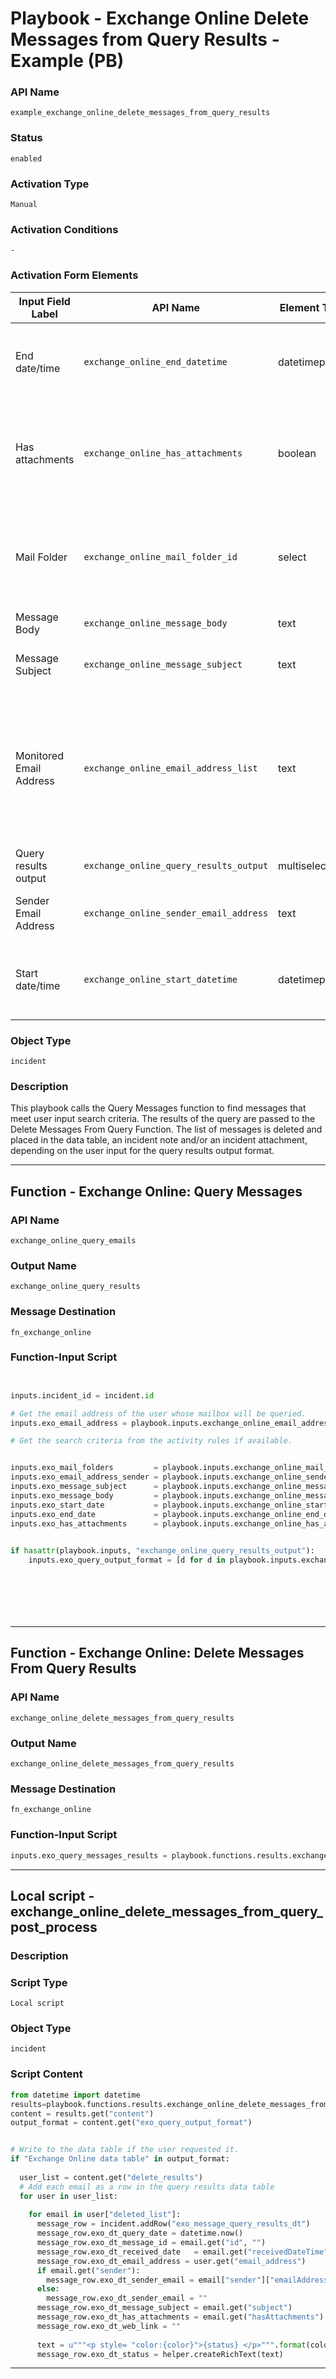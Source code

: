 <!--
    DO NOT MANUALLY EDIT THIS FILE
    THIS FILE IS AUTOMATICALLY GENERATED WITH resilient-sdk codegen
    Generated with resilient-sdk v51.0.2.2.1096
-->

# Playbook - Exchange Online Delete Messages from Query Results - Example (PB)

### API Name
`example_exchange_online_delete_messages_from_query_results`

### Status
`enabled`

### Activation Type
`Manual`

### Activation Conditions
`-`

### Activation Form Elements
| Input Field Label | API Name | Element Type | Tooltip | Requirement |
| ----------------- | -------- | ------------ | ------- | ----------- |
| End date/time | `exchange_online_end_datetime` | datetimepicker | Query messages received ending at this date/time. | Optional |
| Has attachments | `exchange_online_has_attachments` | boolean | Return messages which have attachments (Yes) or do not have attachments (No) | Optional |
| Mail Folder | `exchange_online_mail_folder_id` | select | The mailfolder to search. If none is selected, all mail folders are searched. | Optional |
| Message Body | `exchange_online_message_body` | text | - | Optional |
| Message Subject | `exchange_online_message_subject` | text | Text for the message subject to query | Optional |
| Monitored Email Address | `exchange_online_email_address_list` | text | Email addresses to search: a single email address, a comma separated list of email addresses, or "ALL" to search all users | Always |
| Query results output | `exchange_online_query_results_output` | multiselect | - | Always |
| Sender Email Address | `exchange_online_sender_email_address` | text | Enter the email address of the sender | Optional |
| Start date/time | `exchange_online_start_datetime` | datetimepicker | Query messages received starting at this date/time. | Optional |

### Object Type
`incident`

### Description
This playbook calls the Query Messages function to find messages that meet user input search criteria.  The results of the query are passed to the Delete Messages From Query Function.  The list of messages is deleted and placed in the data table, an incident note and/or an incident attachment, depending on the user input for the query results output format.


---
## Function - Exchange Online: Query Messages

### API Name
`exchange_online_query_emails`

### Output Name
`exchange_online_query_results`

### Message Destination
`fn_exchange_online`

### Function-Input Script
```python


inputs.incident_id = incident.id

# Get the email address of the user whose mailbox will be queried.
inputs.exo_email_address = playbook.inputs.exchange_online_email_address_list

# Get the search criteria from the activity rules if available. 


inputs.exo_mail_folders         = playbook.inputs.exchange_online_mail_folder_id
inputs.exo_email_address_sender = playbook.inputs.exchange_online_sender_email_address
inputs.exo_message_subject      = playbook.inputs.exchange_online_message_subject
inputs.exo_message_body         = playbook.inputs.exchange_online_message_body
inputs.exo_start_date           = playbook.inputs.exchange_online_start_datetime
inputs.exo_end_date             = playbook.inputs.exchange_online_end_datetime
inputs.exo_has_attachments      = playbook.inputs.exchange_online_has_attachments

    
if hasattr(playbook.inputs, "exchange_online_query_results_output"):
    inputs.exo_query_output_format = [d for d in playbook.inputs.exchange_online_query_results_output]








```

---
## Function - Exchange Online: Delete Messages From Query Results

### API Name
`exchange_online_delete_messages_from_query_results`

### Output Name
`exchange_online_delete_messages_from_query_results`

### Message Destination
`fn_exchange_online`

### Function-Input Script
```python
inputs.exo_query_messages_results = playbook.functions.results.exchange_online_query_results['raw']

```

---

## Local script - exchange_online_delete_messages_from_query_post_process

### Description


### Script Type
`Local script`

### Object Type
`incident`

### Script Content
```python
from datetime import datetime
results=playbook.functions.results.exchange_online_delete_messages_from_query_results
content = results.get("content")
output_format = content.get("exo_query_output_format")


# Write to the data table if the user requested it.
if "Exchange Online data table" in output_format:
  
  user_list = content.get("delete_results")
  # Add each email as a row in the query results data table
  for user in user_list:
    
    for email in user["deleted_list"]:
      message_row = incident.addRow("exo_message_query_results_dt")
      message_row.exo_dt_query_date = datetime.now()
      message_row.exo_dt_message_id = email.get("id", "")
      message_row.exo_dt_received_date   = email.get("receivedDateTime")
      message_row.exo_dt_email_address = user.get("email_address")
      if email.get("sender"):
        message_row.exo_dt_sender_email = email["sender"]["emailAddress"]["address"]
      else:
        message_row.exo_dt_sender_email = ""
      message_row.exo_dt_message_subject = email.get("subject")
      message_row.exo_dt_has_attachments = email.get("hasAttachments")
      message_row.exo_dt_web_link = ""
      
      text = u"""<p style= "color:{color}">{status} </p>""".format(color="red", status="Deleted")
      message_row.exo_dt_status = helper.createRichText(text)

```

---


